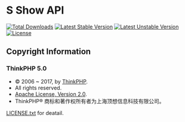 # S Show API
[![Total Downloads](https://poser.pugx.org/topthink/think/downloads)](https://packagist.org/packages/topthink/think)
[![Latest Stable Version](https://poser.pugx.org/topthink/think/v/stable)](https://packagist.org/packages/topthink/think)
[![Latest Unstable Version](https://poser.pugx.org/topthink/think/v/unstable)](https://packagist.org/packages/topthink/think)
[![License](https://poser.pugx.org/topthink/think/license)](https://packagist.org/packages/topthink/think)

## Copyright Information
### ThinkPHP 5.0
- © 2006 ~ 2017, by [ThinkPHP](http://www.thinkphp.cn/).
-  All rights reserved.
- [Apache License, Version 2.0](http://www.apache.org/licenses/LICENSE-2.0).
- ThinkPHP® 商标和著作权所有者为上海顶想信息科技有限公司。

[LICENSE.txt](LICENSE.txt) for deatail.
